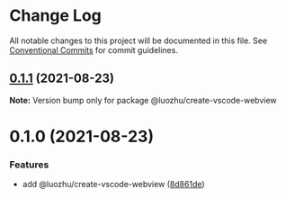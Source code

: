 # Change Log

All notable changes to this project will be documented in this file.
See [Conventional Commits](https://conventionalcommits.org) for commit guidelines.

## [0.1.1](https://github.com/youngjuning/luozhu/compare/@luozhu/create-vscode-webview@0.1.0...@luozhu/create-vscode-webview@0.1.1) (2021-08-23)

**Note:** Version bump only for package @luozhu/create-vscode-webview

# 0.1.0 (2021-08-23)

### Features

- add @luozhu/create-vscode-webview ([8d861de](https://github.com/youngjuning/luozhu/commit/8d861dec1580cff245353791f65169a6564aec93))
